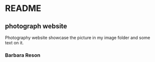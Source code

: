 # README
## photograph website
Photography website showcase the picture in my image folder and some text on it.
 
### Barbara Reson

   